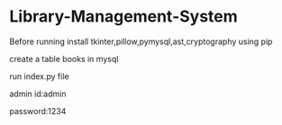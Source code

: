# Library-Management-System
Before running install tkinter,pillow,pymysql,ast,cryptography using pip

create a table books in mysql 

run index.py file

admin id:admin

password:1234
